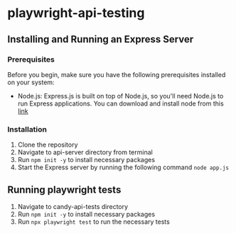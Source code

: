 # playwright-api-testing

## Installing and Running an Express Server

### Prerequisites
Before you begin, make sure you have the following prerequisites installed on your system:

- Node.js: Express.js is built on top of Node.js, so you'll need Node.js to run Express applications. You can download and install node from this [link](https://nodejs.org/en/download)


### Installation
1. Clone the repository
2. Navigate to api-server directory from terminal
3. Run `npm init -y` to install necessary packages
4. Start the Express server by running the following command `node app.js`

## Running playwright tests

1. Navigate to candy-api-tests directory
2. Run `npm init -y` to install necessary packages
3. Run `npx playwright test` to run the necessary tests   


